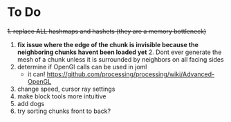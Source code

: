 # To Do
~~1. replace ALL hashmaps and hashets (they are a memory bottleneck)~~
1. **fix issue where the edge of the chunk is invisible because the neighboring chunks havent been loaded yet**
   2. Dont ever generate the mesh of a chunk unless it is surrounded by neighbors on all facing sides
2. determine if OpenGl calls can be used in joml
    * it can! https://github.com/processing/processing/wiki/Advanced-OpenGL
3. change speed, cursor ray  settings
4. make block tools more intuitive
5. add dogs
6. try sorting chunks front to back?